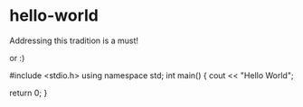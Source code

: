# hello-world
Addressing this tradition is a must!

<?php
echo "Hello World!";
?>

or :)

#include <stdio.h>
using namespace std;
int main() {
cout << "Hello World";

return 0;
}
